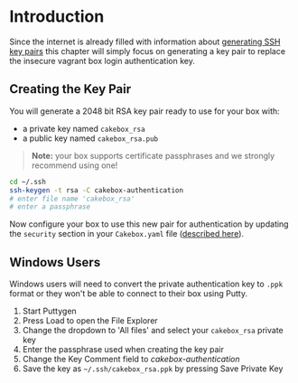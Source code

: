 # Introduction

Since the internet is already filled with information about
[generating SSH key pairs](https://help.github.com/articles/generating-ssh-keys/)
this chapter will simply focus on generating a key pair to replace the
insecure vagrant box login authentication key.

## Creating the Key Pair

You will generate a 2048 bit RSA key pair ready to use for your box with:

- a private key named ``cakebox_rsa``
- a public key named ``cakebox_rsa.pub``

> **Note:** your box supports certificate passphrases and we strongly recommend
> using one!


```bash
cd ~/.ssh
ssh-keygen -t rsa -C cakebox-authentication
# enter file name 'cakebox_rsa'
# enter a passphrase
```

Now configure your box to use this new pair for
authentication by updating the ``security`` section in your ``Cakebox.yaml``
file ([described here](configuration/cakebox-yml/#security)).


## Windows Users

Windows users will need to convert the private authentication key to ``.ppk``
format or they won't be able to connect to their box using Putty.

1. Start Puttygen
2. Press Load to open the File Explorer
3. Change the dropdown to 'All files' and select your ``cakebox_rsa`` private key
4. Enter the passphrase used when creating the key pair
5. Change the Key Comment field to *cakebox-authentication*
6. Save the key as ``~/.ssh/cakebox_rsa.ppk`` by pressing Save Private Key

